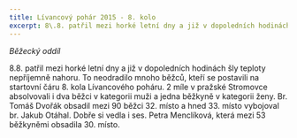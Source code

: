 ```yaml
---
title: Lívancový pohár 2015 - 8. kolo 
excerpt: 8\.8. patřil mezi horké letní dny a již v dopoledních hodinách šly teploty nepříjemně nahoru.
---
```


_Běžecký oddíl_

8\.8. patřil mezi horké letní dny a již v dopoledních hodinách šly teploty nepříjemně nahoru. To neodradilo mnoho běžců, kteří se postavili na startovní čáru 8. kola Lívancového poháru. 2 míle v pražské Stromovce absolvovali i dva běžci v kategorii muži a jedna běžkyně v kategorii ženy. Br. Tomáš Dvořák obsadil mezi 90 běžci 32. místo a hned 33. místo vybojoval br. Jakub Otáhal. Dobře si vedla i ses. Petra Menclíková, která mezi 53 běžkyněmi obsadila 30. místo.


